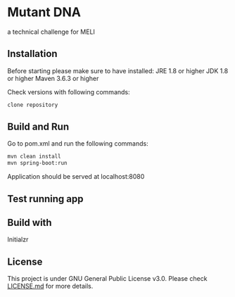 # Mutant DNA

a technical challenge for MELI

## Installation

Before starting please make sure to have installed:
JRE 1.8 or higher
JDK 1.8 or higher
Maven 3.6.3 or higher

Check versions with following commands:

```bash
clone repository


```

## Build and Run
Go to pom.xml and run the following commands:
```bash
mvn clean install
mvn spring-boot:run

```
Application should be served at localhost:8080

## Test running app

## Build with


Initialzr



## License
This project is under GNU General Public License v3.0.
Please check [LICENSE.md](LICENSE.md) for more details.
